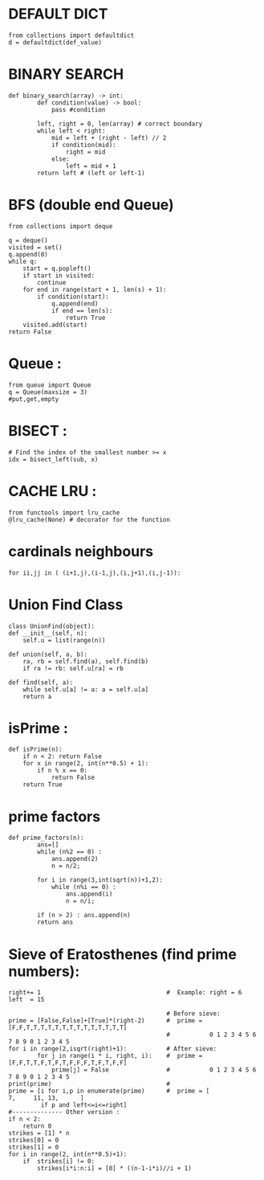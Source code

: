 # DEFAULT DICT
	from collections import defaultdict
	d = defaultdict(def_value)


# BINARY SEARCH
	

    def binary_search(array) -> int:
    	    def condition(value) -> bool:
    	        pass #condition
    
    	    left, right = 0, len(array) # correct boundary
    	    while left < right: 
    	        mid = left + (right - left) // 2
    	        if condition(mid):
    	            right = mid
    	        else:
    	            left = mid + 1
    	    return left # (left or left-1)

# BFS (double end Queue)
	from collections import deque
	  
	q = deque()
	visited = set()
	q.append(0)
	while q:
	    start = q.popleft()
	    if start in visited:
	        continue
	    for end in range(start + 1, len(s) + 1):
	        if condition(start):
	            q.append(end)
	            if end == len(s):
	                return True
	    visited.add(start)
	return False

# Queue :
	from queue import Queue
	q = Queue(maxsize = 3)
	#put,get,empty


# BISECT :
	# Find the index of the smallest number >= x
	idx = bisect_left(sub, x)  

# CACHE LRU :
	from functools import lru_cache
	@lru_cache(None) # decorator for the function


# cardinals neighbours
	for ii,jj in ( (i+1,j),(i-1,j),(i,j+1),(i,j-1)):


# Union Find Class
	class UnionFind(object):
    def __init__(self, n):
        self.u = list(range(n))
        
    def union(self, a, b):
        ra, rb = self.find(a), self.find(b)
        if ra != rb: self.u[ra] = rb
    
    def find(self, a):
        while self.u[a] != a: a = self.u[a]
        return a

# isPrime :
	def isPrime(n):
        if n < 2: return False
        for x in range(2, int(n**0.5) + 1):
            if n % x == 0:
                return False
        return True

# prime factors 
	def prime_factors(n):
            ans=[]
            while (n%2 == 0) :
                ans.append(2)
                n = n/2; 

            for i in range(3,int(sqrt(n))+1,2):
                while (n%i == 0) :
                    ans.append(i)
                    n = n/i; 

            if (n > 2) : ans.append(n)
            return ans


# Sieve of Eratosthenes (find prime numbers):
	right+= 1                                   #  Example: right = 6   left  = 15

                                                # Before sieve:  
    prime = [False,False]+[True]*(right-2)      #  prime = [F,F,T,T,T,T,T,T,T,T,T,T,T,T,T,T]
                                                #           0 1 2 3 4 5 6 7 8 9 0 1 2 3 4 5
    for i in range(2,isqrt(right)+1):           # After sieve: 
            for j in range(i * i, right, i):    #  prime = [F,F,T,T,F,T,F,T,F,F,F,T,F,T,F,F]
                prime[j] = False                #           0 1 2 3 4 5 6 7 8 9 0 1 2 3 4 5
    print(prime)                                # 
    prime = [i for i,p in enumerate(prime)      #  prime = [              7,     11, 13,      ]
             if p and left<=i<=right] 
    #-------------- Other version :
    if n < 2:
    	return 0
    strikes = [1] * n
    strikes[0] = 0
    strikes[1] = 0
    for i in range(2, int(n**0.5)+1):
        if  strikes[i] != 0:
            strikes[i*i:n:i] = [0] * ((n-1-i*i)//i + 1)

